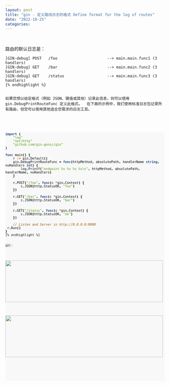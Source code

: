 ```yaml
---
layout: post
title: "gin - 定义路线日志的格式 Define format for the log of routes"
date: "2022-10-25"
categories: 
---
```

<p>&nbsp;</p>

<p>路由的默认日志是：</p>

<pre>
<code>[GIN-debug] POST   /foo                      --&gt; main.main.func1 (3 handlers)
[GIN-debug] GET    /bar                      --&gt; main.main.func2 (3 handlers)
[GIN-debug] GET    /status                   --&gt; main.main.func3 (3 handlers)
{% endhighlight %}

<p>如果您想以给定格式（例如 JSON、键值或其他）记录此信息，则可以使用 gin.DebugPrintRouteFunc 定义此格式。&nbsp; 在下面的示例中，我们使用标准日志包记录所有路由，但您可以使用其他适合您需求的日志工具。</p>

<div class="highlight">
<pre style="background-color:#f8f8f8;-moz-tab-size:4;-o-tab-size:4;tab-size:4">
<code class="language-go" data-lang="go"><span style="color:#204a87;font-weight:700">import</span> <span style="color:#000;font-weight:700">(</span>
	<span style="color:#4e9a06">&quot;log&quot;</span>
	<span style="color:#4e9a06">&quot;net/http&quot;</span>
	<span style="color:#4e9a06">&quot;github.com/gin-gonic/gin&quot;</span>
<span style="color:#000;font-weight:700">)</span>

<span style="color:#204a87;font-weight:700">func</span> <span style="color:#000">main</span><span style="color:#000;font-weight:700">()</span> <span style="color:#000;font-weight:700">{</span>
	<span style="color:#000">r</span> <span style="color:#ce5c00;font-weight:700">:=</span> <span style="color:#000">gin</span><span style="color:#000;font-weight:700">.</span><span style="color:#000">Default</span><span style="color:#000;font-weight:700">()</span>
	<span style="color:#000">gin</span><span style="color:#000;font-weight:700">.</span><span style="color:#000">DebugPrintRouteFunc</span> <span style="color:#000;font-weight:700">=</span> <span style="color:#204a87;font-weight:700">func</span><span style="color:#000;font-weight:700">(</span><span style="color:#000">httpMethod</span><span style="color:#000;font-weight:700">,</span> <span style="color:#000">absolutePath</span><span style="color:#000;font-weight:700">,</span> <span style="color:#000">handlerName</span> <span style="color:#204a87;font-weight:700">string</span><span style="color:#000;font-weight:700">,</span> <span style="color:#000">nuHandlers</span> <span style="color:#204a87;font-weight:700">int</span><span style="color:#000;font-weight:700">)</span> <span style="color:#000;font-weight:700">{</span>
		<span style="color:#000">log</span><span style="color:#000;font-weight:700">.</span><span style="color:#000">Printf</span><span style="color:#000;font-weight:700">(</span><span style="color:#4e9a06">&quot;endpoint %v %v %v %v\n&quot;</span><span style="color:#000;font-weight:700">,</span> <span style="color:#000">httpMethod</span><span style="color:#000;font-weight:700">,</span> <span style="color:#000">absolutePath</span><span style="color:#000;font-weight:700">,</span> <span style="color:#000">handlerName</span><span style="color:#000;font-weight:700">,</span> <span style="color:#000">nuHandlers</span><span style="color:#000;font-weight:700">)</span>
	<span style="color:#000;font-weight:700">}</span>

	<span style="color:#000">r</span><span style="color:#000;font-weight:700">.</span><span style="color:#000">POST</span><span style="color:#000;font-weight:700">(</span><span style="color:#4e9a06">&quot;/foo&quot;</span><span style="color:#000;font-weight:700">,</span> <span style="color:#204a87;font-weight:700">func</span><span style="color:#000;font-weight:700">(</span><span style="color:#000">c</span> <span style="color:#ce5c00;font-weight:700">*</span><span style="color:#000">gin</span><span style="color:#000;font-weight:700">.</span><span style="color:#000">Context</span><span style="color:#000;font-weight:700">)</span> <span style="color:#000;font-weight:700">{</span>
		<span style="color:#000">c</span><span style="color:#000;font-weight:700">.</span><span style="color:#000">JSON</span><span style="color:#000;font-weight:700">(</span><span style="color:#000">http</span><span style="color:#000;font-weight:700">.</span><span style="color:#000">StatusOK</span><span style="color:#000;font-weight:700">,</span> <span style="color:#4e9a06">&quot;foo&quot;</span><span style="color:#000;font-weight:700">)</span>
	<span style="color:#000;font-weight:700">})</span>

	<span style="color:#000">r</span><span style="color:#000;font-weight:700">.</span><span style="color:#000">GET</span><span style="color:#000;font-weight:700">(</span><span style="color:#4e9a06">&quot;/bar&quot;</span><span style="color:#000;font-weight:700">,</span> <span style="color:#204a87;font-weight:700">func</span><span style="color:#000;font-weight:700">(</span><span style="color:#000">c</span> <span style="color:#ce5c00;font-weight:700">*</span><span style="color:#000">gin</span><span style="color:#000;font-weight:700">.</span><span style="color:#000">Context</span><span style="color:#000;font-weight:700">)</span> <span style="color:#000;font-weight:700">{</span>
		<span style="color:#000">c</span><span style="color:#000;font-weight:700">.</span><span style="color:#000">JSON</span><span style="color:#000;font-weight:700">(</span><span style="color:#000">http</span><span style="color:#000;font-weight:700">.</span><span style="color:#000">StatusOK</span><span style="color:#000;font-weight:700">,</span> <span style="color:#4e9a06">&quot;bar&quot;</span><span style="color:#000;font-weight:700">)</span>
	<span style="color:#000;font-weight:700">})</span>

	<span style="color:#000">r</span><span style="color:#000;font-weight:700">.</span><span style="color:#000">GET</span><span style="color:#000;font-weight:700">(</span><span style="color:#4e9a06">&quot;/status&quot;</span><span style="color:#000;font-weight:700">,</span> <span style="color:#204a87;font-weight:700">func</span><span style="color:#000;font-weight:700">(</span><span style="color:#000">c</span> <span style="color:#ce5c00;font-weight:700">*</span><span style="color:#000">gin</span><span style="color:#000;font-weight:700">.</span><span style="color:#000">Context</span><span style="color:#000;font-weight:700">)</span> <span style="color:#000;font-weight:700">{</span>
		<span style="color:#000">c</span><span style="color:#000;font-weight:700">.</span><span style="color:#000">JSON</span><span style="color:#000;font-weight:700">(</span><span style="color:#000">http</span><span style="color:#000;font-weight:700">.</span><span style="color:#000">StatusOK</span><span style="color:#000;font-weight:700">,</span> <span style="color:#4e9a06">&quot;ok&quot;</span><span style="color:#000;font-weight:700">)</span>
	<span style="color:#000;font-weight:700">})</span>

	<span style="color:#8f5902;font-style:italic">// Listen and Server in http://0.0.0.0:8080
</span>	<span style="color:#000">r</span><span style="color:#000;font-weight:700">.</span><span style="color:#000">Run</span><span style="color:#000;font-weight:700">()</span>
<span style="color:#000;font-weight:700">}</span>
{% endhighlight %}

<p><code>运行：</code></p>

<p><img height="132" src="/uploads/ckeditor/pictures/636/image-20221025103252-1.png" width="498" /></p>

<p><img height="132" src="/uploads/ckeditor/pictures/637/image-20221025103317-2.png" width="498" /></p>

<p>&nbsp;</p>
</div>

